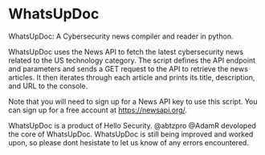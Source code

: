 # WhatsUpDoc
WhatsUpDoc: A Cybersecurity news compiler and reader in python. 

WhatsUpDoc uses the News API to fetch the latest cybersecurity news related to the US technology category. The script defines the API endpoint and parameters and sends a GET request to the API to retrieve the news articles. It then iterates through each article and prints its title, description, and URL to the console.

Note that you will need to sign up for a News API key to use this script. You can sign up for a free account at https://newsapi.org/.

WhatsUpDoc is a product of Hello Security. @abtzpro @AdamR devoloped the core of WhatsUpDoc. WhatsUpDoc is still being improved and worked upon, so please dont hesistate to let us know of any errors encountered.
